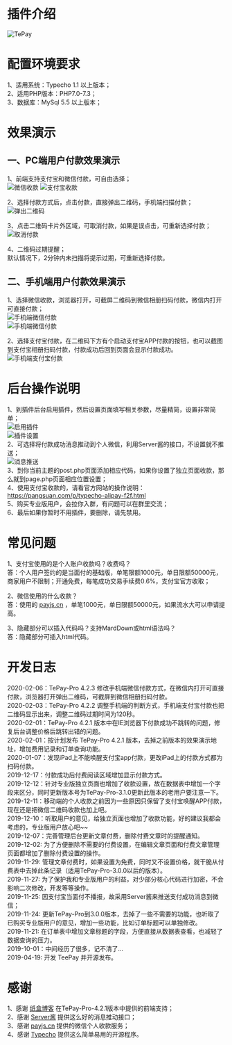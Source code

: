 # 插件介绍

![TePay](/media/TePay.png)  

# 配置环境要求  

1、适用系统：Typecho 1.1 以上版本；  
2、适用PHP版本：PHP7.0-7.3；  
3、数据库：MySql 5.5 以上版本；  

# 效果演示 

## 一、PC端用户付款效果演示 
1、前端支持支付宝和微信付款，可自由选择；  
![微信收款](/media/tepay-front-11.png)
![支付宝收款](/media/tepay-front-12.png)  

2、选择付款方式后，点击付款，直接弹出二维码，手机端扫描付款；  
![弹出二维码](/media/tepay-front-2.png)  

3、点击二维码卡片外区域，可取消付款，如果是误点击，可重新选择付款；  
![取消付款](/media/tepay-front-3.png)  

4、二维码过期提醒；  
默认情况下，2分钟内未扫描将提示过期，可重新选择付款。

## 二、手机端用户付款效果演示  
1、选择微信收款，浏览器打开，可截屏二维码到微信相册扫码付款，微信内打开可直接付款；  
![手机端微信付款](/media/mobile-payjs-1.png)  
![手机端微信付款](/media/mobile-payjs-2.png)

2、选择支付宝付款，在二维码下方有个启动支付宝APP付款的按钮，也可以截图到支付宝相册扫码付款，付款成功后回到页面会显示付款成功。    
![手机端支付宝付款](/media/tepay-front-4.png)  


# 后台操作说明 

1、到插件后台启用插件，然后设置页面填写相关参数，尽量精简，设置非常简单；    
![启用插件](/media/tepay-front-5.png)   
![插件设置](/media/tepay-front-6.png)   
2、可选择将付款成功消息推动到个人微信，利用Server酱的接口，不设置就不推送；    
![消息推送](/media/tepay-front-7.png)  
3、到你当前主题的post.php页面添加相应代码，如果你设置了独立页面收款，那么就到page.php页面相应位置设置；   
4、使用支付宝收款的，请看官方网站的操作说明：https://pangsuan.com/p/typecho-alipay-f2f.html   
5、购买专业版用户，会拉你入群，有问题可以在群里交流；  
6、最后如果你暂时不用插件，要删除，请先禁用。  


# 常见问题

1、支付宝使用的是个人账户收款吗？收费吗？  
答：个人用户签约的是当面付的基础版，单笔限额1000元，单日限额50000元，商家用户不限制；开通免费，每笔成功交易手续费0.6%，支付宝官方收取；  

2、微信使用的什么收款？  
答：使用的 [payjs.cn](https://payjs.cn/ref/zgpnbd) ，单笔1000元，单日限额50000元，如果流水大可以申请提高。  

3、隐藏部分可以插入代码吗？支持MardDown或html语法吗？  
答：隐藏部分可插入html代码。


# 开发日志

2020-02-06：TePay-Pro 4.2.3 修改手机端微信付款方式，在微信内打开可直接付款，浏览器打开弹出二维码，可截屏到微信相册扫码付款。  
2020-02-03：TePay-Pro 4.2.2 调整手机端的判断方式，手机端支付宝付款也把二维码显示出来，调整二维码过期时间为120秒。  
2020-02-01：TePay-Pro 4.2.1 版本中在IE浏览器下付款成功不跳转的问题，修复后台调整价格后跳转出错的问题。  
2020-02-01：按计划发布 TePay-Pro 4.2.1 版本，去掉之前版本的效果演示地址，增加费用记录和订单查询功能。  
2020-01-07：发现iPad上不能唤醒支付宝app付款，更改iPad上的付款方式都为扫码付款。  
2019-12-17：付款成功后付费阅读区域增加显示付款方式。  
2019-12-12：针对专业版独立页面也增加了收款设置，故在数据表中增加一个字段来区分，同时更新版本号为TePay-Pro-3.1.0更新此版本的老用户要注意一下。  
2019-12-11：移动端的个人收款之前因为一些原因只保留了支付宝唤醒APP付款，现在还是把微信二维码收款也加上吧。  
2019-12-10：听取用户的意见，给独立页面也增加了收款功能，好的建议我都会考虑的，专业版用户放心吧~~  
2019-12-07：完善管理后台更新文章付费，删除付费文章时的提醒通知。  
2019-12-02: 为了方便删除不需要的付费设置，在编辑文章页面和付费文章管理页面都增加了删除付费设置的操作。  
2019-11-29: 管理文章付费时，如果设置为免费，同时又不设置价格，就干脆从付费表中去掉此条记录（适用TePay-Pro-3.0.0以后的版本）。  
2019-11-27: 为了保护我和专业版用户的利益，对少部分核心代码进行加密，不会影响二次修改，开发等等操作。  
2019-11-25: 因支付宝当面付不播报，故采用Server酱来推送支付成功消息到微信；  
2019-11-24: 更新TePay-Pro到3.0.0版本，去掉了一些不需要的功能，也听取了已购买专业版用户的意见，增加一些功能，比如订单标题可以单独修改。  
2019-11-21: 在订单表中增加文章标题的字段，方便直接从数据表查看，也减轻了数据查询的压力。  
2019-10-01：中间经历了很多，记不清了...  
2019-04-19: 开发 TeePay 并开源发布。  


# 感谢

1、感谢 [纸盒博客](https://zhebk.cn) 在TePay-Pro-4.2.1版本中提供的前端支持；  
2、感谢 [Server酱](https://sc.ftqq.com) 提供这么好的消息推动接口；  
3、感谢 [payjs.cn](https://payjs.cn/ref/zgpnbd) 提供的微信个人收款服务；  
4、感谢 [Typecho](https://typecho.org) 提供这么简单易用的开源程序。




